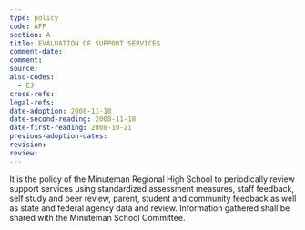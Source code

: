 ```yaml
---
type: policy
code: AFF
section: A
title: EVALUATION OF SUPPORT SERVICES
comment-date:
comment:
source:
also-codes:
  - EJ
cross-refs:
legal-refs:
date-adoption: 2008-11-18
date-second-reading: 2008-11-18
date-first-reading: 2008-10-21
previous-adoption-dates:
revision:
review:
---
```


It is the policy of the Minuteman Regional High School to periodically review support services using standardized assessment measures, staff feedback, self study and peer review, parent, student and community feedback as well as state and federal agency data and review.  Information gathered shall be shared with the Minuteman School Committee.


